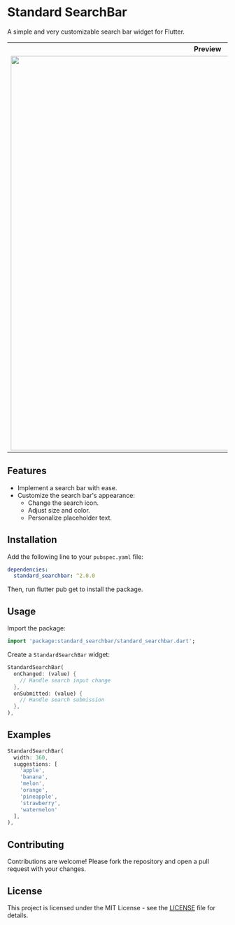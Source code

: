 # Standard SearchBar

A simple and very customizable search bar widget for Flutter.

<table>
  <tr>
    <th>Preview</th>
    <th>Code</th>
  </tr>
  <tr>
    <td><img src="https://raw.githubusercontent.com/ManelRosPuig/StandardSearchBar/main/images/Standard%20SearchBar%202.0.gif" width=900></td>
    <td><img src="https://raw.githubusercontent.com/ManelRosPuig/StandardSearchBar/main/images/Standard%20SearchBar%202.0%20Code.png"></td>
  </tr>
</table>

## Features

- Implement a search bar with ease.
- Customize the search bar's appearance:
  - Change the search icon.
  - Adjust size and color.
  - Personalize placeholder text.

## Installation

Add the following line to your `pubspec.yaml` file:

```yaml
dependencies:
  standard_searchbar: ^2.0.0
```

Then, run flutter pub get to install the package.

## Usage

Import the package:

```dart
import 'package:standard_searchbar/standard_searchbar.dart';
```

Create a `StandardSearchBar` widget:

```dart
StandardSearchBar(
  onChanged: (value) {
    // Handle search input change
  },
  onSubmitted: (value) {
    // Handle search submission
  },
),
```

## Examples

```dart
StandardSearchBar(
  width: 360,
  suggestions: [
    'apple',
    'banana',
    'melon',
    'orange',
    'pineapple',
    'strawberry',
    'watermelon'
  ],
),
```

## Contributing

Contributions are welcome! Please fork the repository and open a pull request with your changes.

## License

This project is licensed under the MIT License - see the [LICENSE](LICENSE) file for details.
